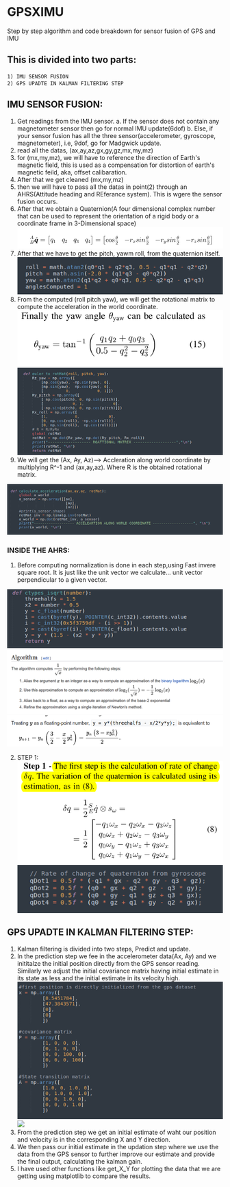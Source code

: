 # GPSXIMU
Step by step algorithm and code breakdown for sensor fusion of GPS and IMU

## This is divided into two parts:
	1) IMU SENSOR FUSION
	2) GPS UPADTE IN KALMAN FILTERING STEP

## IMU SENSOR FUSION:
1) Get readings from the IMU sensor.
	a. If the sensor does not contain any magnetometer sensor then go for normal IMU update(6dof)
	b. Else, if your sensor fusion has all the three sensor(accelerometer, gyroscope, magnetometer), i.e, 9dof, go for Madgwick update.
2) read all the datas, (ax,ay,az,gx,gy,gz,mx,my,mz)
3) for (mx,my,mz), we will have to reference the direction of Earth's magnetic field, this is used as a compensation for distortion of earth's magnetic feild, aka, offset calibaration.
4) After that we get cleaned (mx,my,mz)
5) then we will have to pass all the datas in point(2) through an AHRS(Attitude heading and REferance system). This is wgere the sensor fusion occurs.
6) After that we obtain a Quaternion(A four dimensional complex number that can be used to represent the orientation of a rigid body or a coordinate frame in 3-Dimensional space)
![](images/quaternion.png)
7) After that we have to get the pitch, yawm roll, from the quaternion itself.
![](images/roll_pitch_yaw.png) 
8) From the computed (roll pitch yaw), we will get the rotational matrix to compute the acceleration in the world coordinate.
![](images/yaw.png)
![](images/rotational_matrix.png)
9) We will get the (Ax, Ay, Az)--> Accleration along world coordinate by multiplying R^-1 and (ax,ay,az). Where R is the obtained rotational matrix.

![](images/acc_world.png)

### INSIDE THE AHRS:
1) Before computing normalization is done in each step,using Fast invere square root. It is just like the unit vector we calculate... unit vector perpendicular to a given vector.

![](images/sqrt.png)
![](images/normalization.png)
![](images/newtons_method.png)

2) STEP 1: 
![](images/step_1.png)
![](images/1.png)

## GPS UPADTE IN KALMAN FILTERING STEP:

1) Kalman filtering is divided into two steps, Predict and update.
2) In the prediction step we fee in the accelerometer data(Ax, Ay) and we inititalze the initial position directly from the GPS sensor reading.
   Similarly we adjust the initial covariance matrix having initial estimate in its state as less and the initial estimate in its velocity high.
![](images/predict_var.png)
![](images/equation.png)
3) From the prediction step we get an initial estimate of waht our position and velocity is in the corresponding X and Y direction.
4) We then pass our initial estimate in the updation step where we use the data from the GPS sensor to further improve our estimate and provide the final output, calculating the kalman gain.
5) I have used other functions like get_X_Y for plotting the data that we are getting using matplotlib to compare the results. 